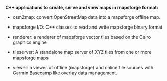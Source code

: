 **C++ applications to create, serve and view maps in mapsforge format:**

- osm2map: convert OpenStreetMap data into a mapsforge offline map. 

- mapsforge I/O: C++ classes to read and write mapsforge binary format

- renderer: a renderer of mapsforge vector tiles based on the Cairo graphics engine

- tileserver: A standalone map server of XYZ tiles from one or more mapsforge maps

- viewer: a viewer of offline (mapsforge) and online tile sources with Garmin Basecamp like overlay data management.
